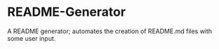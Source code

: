 # README-Generator
A README generator; automates the creation of README.md files with some user input.
